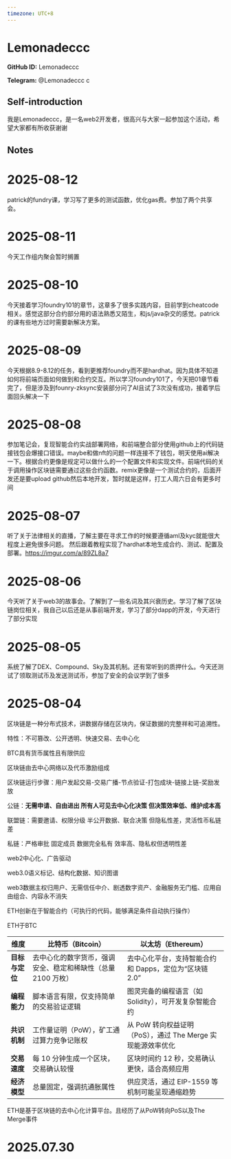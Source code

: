 ```yaml
---
timezone: UTC+8
---
```


# Lemonadeccc

**GitHub ID:** Lemonadeccc

**Telegram:** @Lemonadeccc c

## Self-introduction

我是Lemonadeccc，是一名web2开发者，很高兴与大家一起参加这个活动，希望大家都有所收获谢谢

## Notes

<!-- Content_START -->
# 2025-08-12

patrick的fundry课，学习写了更多的测试函数，优化gas费。参加了两个共享会。

# 2025-08-11

今天工作组内聚会暂时搁置

# 2025-08-10

今天接着学习foundry101的章节，这章多了很多实践内容，目前学到cheatcode相关。感觉这部分合约部分用的语法熟悉又陌生，和js/java杂交的感觉。patrick的课有些地方过时需要新解决方案。

# 2025-08-09

今天根据8.9-8.12的任务，看到更推荐foundry而不是hardhat。因为具体不知道如何将前端页面如何做到和合约交互。所以学习foundry101了，今天把01章节看完了，但是涉及到founry-zksync安装部分问了AI且试了3次没有成功，接着学后面回头解决一下

# 2025-08-08

参加笔记会，复现智能合约实战部署网络，和前端整合部分使用github上的代码链接钱包会爆接口错误。maybe和做nft的问题一样连接不了钱包，明天使用ai解决一下。根据合约更像是规定可以做什么的一个配置文件和实现文件。前端代码的关于调用操作区块链需要通过这些合约函数。remix更像是一个测试合约的，后面开发还是要upload github然后本地开发，暂时就是这样，打工人周六日会有更多时间

# 2025-08-07

听了关于法律相关的直播，了解主要在寻求工作的时候要遵循aml及kyc就能很大程度上避免很多问题。
然后跟着教程实现了hardhat本地生成合约、测试、配置及部署。https://imgur.com/a/89ZL8a7

# 2025-08-06

今天听了关于web3的故事会。了解到了一些名词及其兴衰历史。学习了解了区块链岗位相关，我自己以后还是从事前端开发，学习了部分dapp的开发，今天进行了部分实现

# 2025-08-05

系统了解了DEX、Compound、Sky及其机制。还有常听到的质押什么。今天还测试了领取测试币及发送测试币，参加了安全的会议学到了很多

# 2025-08-04

区块链是一种分布式技术，讲数据存储在区块内，保证数据的完整祥和可追溯性。

特性：不可篡改、公开透明、快速交易、去中心化

BTC具有货币属性且有限供应

区块链由去中心网络以及代币激励组成

区块链运行步骤：用户发起交易-交易广播-节点验证-打包成块-链接上链-奖励发放

公链：**无需申请、自由进出    所有人可见去中心化决策   但决策效率低、维护成本高**

联盟链：需要邀请、权限分级  半公开数据、联合决策  但隐私性差，灵活性币私链差

私链：严格审批 固定成员   数据完全私有  效率高、隐私权但透明性差

web2中心化、广告驱动

web3.0语义标记、结构化数据、知识图谱

web3数据主权归用户、无需信任中介、剧透数字资产、金融服务无门槛、应用自由组合、内容永不消失

ETH创新在于智能合约（可执行的代码，能够满足条件自动执行操作）

ETH于BTC

| **维度** | **比特币（Bitcoin）** | **以太坊（Ethereum）** |
| --- | --- | --- |
| **目标与定位** | 去中心化的数字货币，强调安全、稳定和稀缺性（总量 2100 万枚） | 去中心化平台，支持智能合约和 Dapps，定位为“区块链 2.0” |
| **编程能力** | 脚本语言有限，仅支持简单的交易验证逻辑 | 图灵完备的编程语言（如 Solidity），可开发复杂智能合约 |
| **共识机制** | 工作量证明（PoW），矿工通过算力竞争记账权 | 从 PoW 转向权益证明（PoS），通过 The Merge 实现能源效率优化 |
| **交易速度** | 每 10 分钟生成一个区块，交易确认较慢 | 区块时间约 12 秒，交易确认更快，适合高频应用 |
| **经济模型** | 总量固定，强调抗通胀属性 | 供应灵活，通过 EIP-1559 等机制可能呈现通缩趋势 |

ETH是基于区块链的去中心化计算平台。且经历了从PoW转向PoS以及The Merge事件


# 2025.07.30


<!-- Content_END -->
